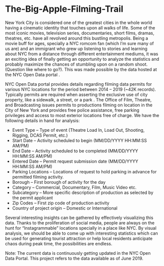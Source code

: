 # The-Big-Apple-Filming-Trail

New York City is considered one of the greatest cities in the whole world having a cinematic identity that touches upon all walks of life. Some of the most iconic movies, television series, documentaries, short films, dramas, theatres, etc. have all revolved around this bustling metropolis. Being a movie buff for ages, specially a NYC romcom fan (which I’m sure many of us are) and an immigrant who grew up listening to stories and learning about NYC from a distance through different entertainment mediums, it was an exciting idea of finally getting an opportunity to analyze the statistics and probably maximize the chances of stumbling upon on a random shoot. (Question like where to go?). This was made possible by the data hosted at the NYC Open Data portal  .

NYC Open Data portal provides details regarding filming data permits for various NYC locations for the period between 2014 – 2019 (~42K records). Typically permits are required when asserting the exclusive use of city property, like a sidewalk, a street, or a park  . The Office of Film, Theatre, and Broadcasting issues permits to productions filming on location in the City of New York and provides free police assistance, free parking privileges and access to most exterior locations free of charge. We have the following details in hand for analysis: 

-	Event Type – Type of event (Theatre Load In, Load Out, Shooting, Rigging, DCAS Permit, etc.)
-	Start Date – Activity scheduled to begin (MM/DD/YYYY HH:MM:SS AM/PM)
-	End Date – Activity scheduled to be completed (MM/DD/YYYY HH:MM:SS AM/PM)
-	Entered Date – Permit request submission date (MM/DD/YYYY HH:MM:SS AM/PM) 
-	Parking Locations – Locations of request to hold parking in advance for permitted filming activity.
-	Borough – First borough of activity for the day
-	Category – Commercial, Documentary, Film, Music Video etc.
-	Subcategory – More specific description of production as selected by the permit applicant
-	Zip Codes – First zip code of production activity
-	Country of project origin – Domestic or International

Several interesting insights can be gathered by effectively visualizing this data. Thanks to the proliferation of social media, people are always on the hunt for “Instagrammable” locations specially in a place like NYC. By visual analysis, we should be able to come up with interesting statistics which can be used for generating tourist attraction or help local residents anticipate chaos during peak time, the possibilities are endless. 

Note: The current data is continuously getting updated in the NYC Open Data Portal. This project refers to the data available as of June 2019.
